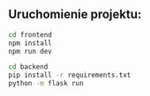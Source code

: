 ## Uruchomienie projektu:

```bash
cd frontend
npm install
npm run dev
```

```bash
cd backend
pip install -r requirements.txt
python -m flask run
```
